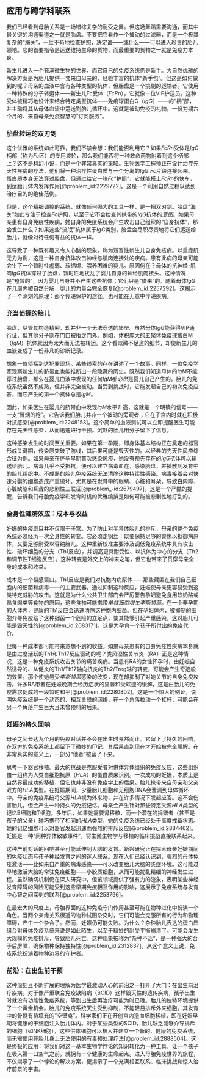 ## 应用与跨学科联系

我们已经看到母胎关系是一场错综复杂的耐受之舞。但这场舞蹈需要沟通，而其中最关键的沟通渠道之一就是胎盘。不要把它看作一个被动的过滤器，而是一个极其复杂的“海关”，一丝不苟地检查护照，决定谁——或什么——可以进入珍贵的胎儿领地。它的首要指令是运送维持生命的货物，而最重要的货物之一就是免疫力本身。

新生儿进入一个充满微生物的世界，而它自己的免疫系统仍是新手。大自然优雅的解决方案是为胎儿提供一套来自母亲的、经验丰富的抗体“新手包”。但这是如何做到的呢？母亲的血液中含有各种类型的抗体，但胎盘是一个挑剔的运输者。它使用一种特殊的分子转运体——新生儿Fc受体（$FcRn$），它就像一位VIP护送员。这种受体被精巧地设计来结合特定类型抗体——免疫球蛋白G（$IgG$）——的“柄”部，并主动将其从母体血流中运送到胎儿循环中。这就是被动免疫的礼物，一份为期六个月的、来自母亲免疫智慧的“订阅服务”。

### 胎盘转运的双刃剑

这个优雅的系统如此可靠，我们不禁会想：我们能否利用它？如果$FcRn$受体是$IgG$柄部（称为$Fc$区）的专用渡轮，那么我们能否将一种救命药物附着到这个柄部上？这不是科幻小说，而是一个非常真实的策略。生物医学工程师正在设计治疗先天性疾病的疗法，他们将一种治疗性蛋白质与一个分离的$IgG$ $Fc$片段连接起来。蛋白质本身无法穿过胎盘，但通过给它一张$Fc$“护照”，它就能搭上$FcRn$的快车，到达胎儿体内发挥作用[@problem_id:2229722]。这是一个利用自然过程以达到治疗目的的绝佳范例。

但是，这个精细调控的系统，就像任何强大的工具一样，是一把双刃剑。胎盘“海关”如此专注于检查$Fc$护照，以至于它不会检查其携带的$IgG$抗体的*意图*。如果母亲患有自身免疫性疾病，她自身的免疫系统会产生攻击自己组织的“自身抗体”，那会发生什么？如果这些“流氓”抗体属于$IgG$类别，胎盘会尽职尽责地将它们运送给胎儿，就像对待任何有益的抗体一样。

这导致了一种既有趣又令人心酸的现象，称为短暂性新生儿自身免疫病。以重症肌无力为例，这是一种自身抗体攻击神经与肌肉连接处的疾病。患有此病的母亲可能会生下一个暂时性虚弱、软绵绵、喂养困难的婴儿。原因何在？母体的抗神经-肌肉$IgG$抗体穿过了胎盘，暂时性地扰乱了婴儿自身的神经肌肉接头。这种情况是“短暂的”，因为婴儿自身并不产生这些抗体；它们只是“借来”的。随着母体$IgG$在几周内被自然分解，婴儿的力量会完全恢复[@problem_id:2257292]。这揭示了一个深刻的原理：那个传递保护的途径，也可能在无意中传递疾病。

### 充当侦探的胎儿

胎盘，尽管其构造精密，却并非一个无法穿透的堡垒。虽然母体$IgG$能获得VIP通行证，但其他分子则在门口被拒之门外。例如，体积庞大的五聚体免疫球蛋白M（$IgM$）抗体就因为太大而无法被转运。这个看似微不足道的细节，却使新生儿的血液变成了一份非凡的诊断记录。

想象一位侦探到达犯罪现场。某些线索的存在讲述了一个故事。同样，一位免疫学家观察新生儿的脐带血也能推断出一段隐藏的历史。既然我们知道母体的$IgM$不能穿过胎盘，那么在婴儿血液中发现的任何$IgM$都*必然*是婴儿自己产生的。胎儿的免疫系统虽然不成熟，但并非完全被动。当受到挑战时，它能发起自己的初次免疫应答，而它产生的第一个抗体总是$IgM$。

因此，如果医生在婴儿的脐带血中发现$IgM$水平升高，这就是一个明确的信号——一支“冒烟的枪”。它告诉我们胎儿并非一个被动的旁观者；它在子宫内时就在积极对抗感染[@problem_id:2248153]。这个简单的血液测试可以立即提醒医生可能存在先天性感染，从而迅速进行干预。沉默的胎儿用分子留下了信息。

这种感染发生的时间至关重要。如果在第一孕期，即身体基本结构正在奠定的器官形成关键期，传染原突破了防线，其后果可能是毁灭性的。以经典的先天性风疹综合征为例。如果母亲在怀孕早期首次感染风疹，她没有预先存在的$IgG$抗体可以输送给胎儿。病毒几乎不受抵抗，便可以建立病毒血症，感染胎盘，并播散到发育中的胎儿组织中。不成熟的胎儿免疫系统无法清除这种持续性感染。病毒接着会对快速分裂的细胞造成严重破坏，尤其是在发育中的眼睛、心脏和耳朵，导致白内障、心脏缺陷和耳聋的悲剧性三联征[@problem_-id:2679497]。这是一个严酷的提醒，告诉我们母胎免疫学和发育时机的优雅编排是如何可能被悲剧性地打乱的。

### 全身性涟漪效应：成本与收益

妊娠的免疫剧目并不仅限于子宫。为了防止对半异体胎儿的排斥，母亲的整个免疫系统必须经历一次全身性的转变。它必须走钢丝：既要保持足够的警惕以抵御病原体，又要足够耐受以容纳胎儿。这种重新校准主要涉及调低免疫系统中具有攻击性、破坏细胞的分支（Th1反应），并调高更具耐受性、以抗体为中心的分支（Th2和调节性T细胞反应）。这种转变是外交上的神来之笔，但它也带来了贯穿母亲全身的成本和收益。

成本是一个易感窗口。Th1反应是我们对抗胞内病原体——那些藏匿在我们自己细胞内的细菌和病毒——的主要武器。通过抑制这种反应，妊娠使母亲更容易受到这类特定威胁的攻击。这就是为什么公共卫生部门会严厉警告孕妇避免食用软奶酪或熟食肉类等食物的原因，这些食物可能携带*单核细胞增生李斯特菌*。在一个非孕期的人体内，健康的Th1反应会迅速清除这种胞内细菌。但在孕妇体内，被抑制的细胞介导免疫给了这种细菌一个危险的立足点，使其能够引起严重感染，这对胎儿可能是毁灭性的[@problem_id:2083171]。这是为孕育一个孩子所付出的免疫代价。

但每一种成本都可能带来意想不到的收益。如果母亲患有的自身免疫性疾病本身就是由过度活跃的Th1和Th17反应驱动的呢？类风湿性关节炎（RA）正是这种情况，这是一种免疫系统攻击关节的痛苦疾病。当患有RA的女性怀孕时，由妊娠自然诱导的、从促炎的Th1/Th17轴向抗炎的Th2/Treg轴的转变，可能会产生奇迹般的效果。那个使她易受*李斯特菌*感染的改变，现在却抑制了对她关节的自身免疫攻击。许多RA患者在妊娠晚期会经历症状的显著和受欢迎的缓解，这是由胎儿的免疫需求促成的一段暂时和平[@problem_id:2280802]。这是一个惊人的例证，说明免疫系统是一个动态的、相互关联的网络，在一个角落拉动一个杠杆，可能会在另一个角落产生巨大且未曾预料的后果。

### 妊娠的持久回响

母子之间长达九个月的免疫对话并不会在出生时戛然而止。它留下了持久的回响，在双方的免疫系统上都留下了微妙的印记，其后果直到现在才开始被完全理解。在非常真实的意义上，一部分“他者”被留了下来。

思考一下器官移植。最大的挑战是克服受者对供体异体组织的免疫反应，这些组织由一组称为人类白细胞抗原（$HLA$）的蛋白质来识别。一次成功的妊娠，本质上是自然界最成功的移植，但它也并非没有免疫学上的后果。胎儿携带来自母亲和父亲双方的$HLA$类型。在妊娠期间，少量胎儿细胞和无细胞DNA会泄漏到母体循环中。母亲的免疫系统将父源$HLA$视为外来物，并在许多情况下发起应答。这不会伤害胎儿，但会产生一种持久的免疫记忆。母亲会产生针对那些特定父源$HLA$类型的记忆B细胞和T细胞。多年后，如果她需要肾移植，而一个潜在的捐赠者（甚至是孩子的父亲）碰巧携带了相同的$HLA$类型，她的免疫系统已经处于高度戒备状态。她的记忆细胞可以对器官发起迅速而强烈的排斥反应[@problem_id:2884462]。妊娠是一种“同种异体致敏事件”，将生殖生物学与移植的临床挑战直接联系起来。

这种产前对话的回响甚至可能延伸到大脑的发育。新兴研究正在探索母亲妊娠期间的免疫状态与孩子神经发育之间的迷人联系。现在人们已经认识到，强烈的母体免疫激活——比如来自严重的病毒感染——可以改变胎儿大脑的炎症环境。这可能过早地激活大脑的常驻免疫细胞——小胶质细胞，从而可能扰乱精细的神经发生过程。虽然确切机制仍在深入研究中，但该领域提供了强有力的迹象，表明某些神经发育障碍的风险可能受到这些早期免疫相互作用的影响，这展示了免疫系统与发育中心智之间深刻的联系[@problem_id:2253796]。

在最宏大的尺度上，母胎界面的这种免疫守门作用甚至可能在物种进化中扮演一个角色。当两个亲缘关系很近的物种试图杂交时，它们可能会克服所有的行为和物理障碍，产生一个杂合子。然而，妊娠仍可能失败。为什么？杂种胎儿表达的蛋白质组合对母体免疫系统来说是如此陌生，以至于精妙的耐受平衡崩溃了。可能会发生大规模的免疫排斥，导致胎儿死亡。这种现象被称为“杂种不活”，是一种强大的合子后屏障，确保物种保持独特性[@problem_id:2312837]。从这个意义上说，免疫系统扮演着物种边界的守护者。

### 前沿：在出生前干预

这种深刻且不断扩展的理解为医学最激动人心的前沿之一打开了大门：在出生前治疗疾病。对于像严重联合免疫缺陷病（SCID）这样毁灭性的遗传疾病，孩子出生时就没有功能性免疫系统，等到出生后再治疗可能为时已晚。胎儿的独特环境提供了一个黄金机会。胎儿的免疫系统天生受到抑制，不能轻易排斥外来细胞。其发育中的骨髓有待填充的“空壁龛”。科学家们正在开创宫内造血细胞移植，即在妊娠早期将健康的干细胞注入胎儿体内。对于某些类型的SCID，胎儿缺乏能够介导排斥的细胞（如NK细胞），这些供体细胞可以植入并建立一个新的、健康的免疫系统，而无需使用在胎儿身上无法使用的有毒预处理疗法[@problem_id:2888504]。这是终极的应用：将我们对这一基本生物学悖论的知识转化为一种工具，让一个孩子在吸入第一口空气之前，就拥有一个健康的生命起点。进入母胎免疫世界的旅程，不仅揭示了一个悖论的解决方案，更揭示了一个充满相互联系、临床挑战和惊人治疗前景的宇宙。